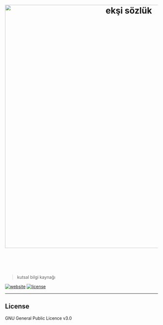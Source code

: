 <h1 align="center">
	<br>
	<img width="800" src="https://eksisozluk.com/content/img/new-design/eksisozluk_logo.svg" alt="ekşi sözlük">
	<br>
  <br>
  <br>
</h1>

> kutsal bilgi kaynağı

[![website](https://img.shields.io/website/https/eksisozluk.herokuapp.com.svg?style=flat-square)](https://eksisozluk.herokuapp.com)
[![license](https://img.shields.io/github/license/eksisozluk/api.svg?style=flat-square)](https://github.com/eksisozluk/api)

---


## License

GNU General Public Licence v3.0
